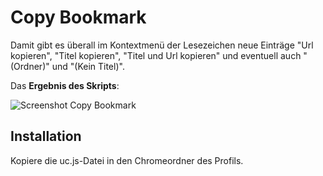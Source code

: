 # Copy Bookmark
Damit gibt es überall im Kontextmenü der Lesezeichen neue Einträge "Url kopieren", "Titel kopieren", "Titel und Url kopieren" und 
eventuell auch "(Ordner)" und "(Kein Titel)".

Das **Ergebnis des Skripts**:

![Screenshot Copy Bookmark](https://github.com/ardiman/userChrome.js/raw/master/copybookmark/scr_copybookmark.png)

## Installation
Kopiere die uc.js-Datei in den Chromeordner des Profils.